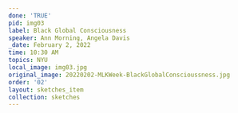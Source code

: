 ```yaml
---
done: 'TRUE'
pid: img03
label: Black Global Consciousness
speaker: Ann Morning, Angela Davis
_date: February 2, 2022
time: 10:30 AM
topics: NYU
local_image: img03.jpg
original_image: 20220202-MLKWeek-BlackGlobalConscioussness.jpg
order: '02'
layout: sketches_item
collection: sketches
---
```

